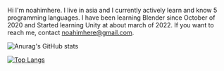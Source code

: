 Hi I'm noahimhere.
I live in asia and I currently actively learn and know 5 programming languages.
I have been learning Blender since October of 2020 and Started learning Unity at about march of 2022.
If you want to reach me, contact noahimhere@gmail.com.
<!---
noahimhere/noahimhere is a ✨ special ✨ repository because its `README.md` (this file) appears on your GitHub profile.
You can click the Preview link to take a look at your changes.
--->
![Anurag's GitHub stats](https://github-readme-stats.vercel.app/api?username=noahimhere&show_icons=true&theme=radical)

[![Top Langs](https://github-readme-stats.vercel.app/api/top-langs/?username=anuraghazra)](https://github.com/anuraghazra/github-readme-stats&theme=radical)
